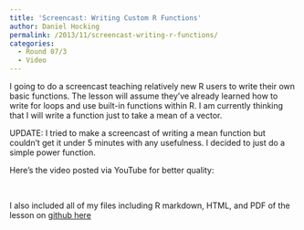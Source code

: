 ```yaml
---
title: 'Screencast: Writing Custom R Functions'
author: Daniel Hocking
permalink: /2013/11/screencast-writing-r-functions/
categories:
  - Round 07/3
  - Video
---
```

I going to do a screencast teaching relatively new R users to write their own basic functions. The lesson will assume they&#8217;ve already learned how to write for loops and use built-in functions within R. I am currently thinking that I will write a function just to take a mean of a vector.

UPDATE: I tried to make a screencast of writing a mean function but couldn&#8217;t get it under 5 minutes with any usefulness. I decided to just do a simple power function.

Here&#8217;s the video posted via YouTube for better quality:



&nbsp;

I also included all of my files including R markdown, HTML, and PDF of the lesson on <a href="https://github.com/djhocking/Software_Carpentry_Course/tree/master/Homework/Homework3" target="_blank">github here</a>
